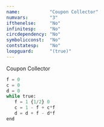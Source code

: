 ```yaml
---
name:           "Coupon Collector"
numvars:        "3"
ifthenelse:     "No"
infinitesp:     "No"
circdependency: "No"
symbolicconst:  "No"
contstatesp:    "No"
loopguard:      "(true)"
---
```


Coupon Collector

```python
f = 0
c = 0
d = 0
while true:
   f = 1 {1/2} 0
   c = 1 - f + c*f
   d = d + f - d*f
end
```
